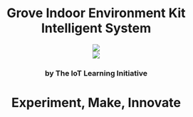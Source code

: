 <h1><center>Grove Indoor Environment Kit Intelligent System</center></h1>

<center><img src="http://www.seeedstudio.com/wiki/File:Grove_Indoor_Environment_Kit_for_Edison_with_case.JPG"></center>

<center><img src="http://www.ti.com/lsds/media/images/wireless_connectivity/50BillionThings.png"></center>

<h3><center>by The IoT Learning Initiative</center></h3>

<center><h1><b>Experiment, Make, Innovate</b></h1></center>
